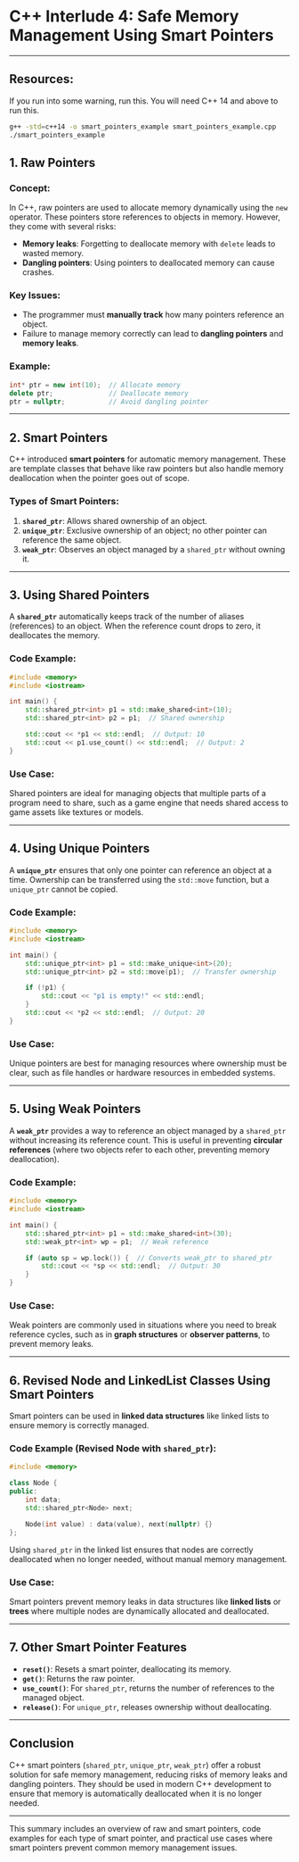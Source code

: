 # C++ Interlude 4: Safe Memory Management Using Smart Pointers

---
## Resources: 
If you run into some warning, run this. You will need C++ 14 and above to run this.
```bash
g++ -std=c++14 -o smart_pointers_example smart_pointers_example.cpp
./smart_pointers_example
```


## **1. Raw Pointers**

### **Concept**:
In C++, raw pointers are used to allocate memory dynamically using the `new` operator. These pointers store references to objects in memory. However, they come with several risks:
- **Memory leaks**: Forgetting to deallocate memory with `delete` leads to wasted memory.
- **Dangling pointers**: Using pointers to deallocated memory can cause crashes.

### **Key Issues**:
- The programmer must **manually track** how many pointers reference an object.
- Failure to manage memory correctly can lead to **dangling pointers** and **memory leaks**.

### **Example**:
```cpp
int* ptr = new int(10);  // Allocate memory
delete ptr;              // Deallocate memory
ptr = nullptr;           // Avoid dangling pointer
```

---

## **2. Smart Pointers**

C++ introduced **smart pointers** for automatic memory management. These are template classes that behave like raw pointers but also handle memory deallocation when the pointer goes out of scope.

### **Types of Smart Pointers**:
1. **`shared_ptr`**: Allows shared ownership of an object.
2. **`unique_ptr`**: Exclusive ownership of an object; no other pointer can reference the same object.
3. **`weak_ptr`**: Observes an object managed by a `shared_ptr` without owning it.

---

## **3. Using Shared Pointers**

A **`shared_ptr`** automatically keeps track of the number of aliases (references) to an object. When the reference count drops to zero, it deallocates the memory.

### **Code Example**:
```cpp
#include <memory>
#include <iostream>

int main() {
    std::shared_ptr<int> p1 = std::make_shared<int>(10);
    std::shared_ptr<int> p2 = p1;  // Shared ownership

    std::cout << *p1 << std::endl;  // Output: 10
    std::cout << p1.use_count() << std::endl;  // Output: 2
}
```

### **Use Case**:
Shared pointers are ideal for managing objects that multiple parts of a program need to share, such as a game engine that needs shared access to game assets like textures or models.

---

## **4. Using Unique Pointers**

A **`unique_ptr`** ensures that only one pointer can reference an object at a time. Ownership can be transferred using the `std::move` function, but a `unique_ptr` cannot be copied.

### **Code Example**:
```cpp
#include <memory>
#include <iostream>

int main() {
    std::unique_ptr<int> p1 = std::make_unique<int>(20);
    std::unique_ptr<int> p2 = std::move(p1);  // Transfer ownership

    if (!p1) {
        std::cout << "p1 is empty!" << std::endl;
    }
    std::cout << *p2 << std::endl;  // Output: 20
}
```

### **Use Case**:
Unique pointers are best for managing resources where ownership must be clear, such as file handles or hardware resources in embedded systems.

---

## **5. Using Weak Pointers**

A **`weak_ptr`** provides a way to reference an object managed by a `shared_ptr` without increasing its reference count. This is useful in preventing **circular references** (where two objects refer to each other, preventing memory deallocation).

### **Code Example**:
```cpp
#include <memory>
#include <iostream>

int main() {
    std::shared_ptr<int> p1 = std::make_shared<int>(30);
    std::weak_ptr<int> wp = p1;  // Weak reference

    if (auto sp = wp.lock()) {  // Converts weak_ptr to shared_ptr
        std::cout << *sp << std::endl;  // Output: 30
    }
}
```

### **Use Case**:
Weak pointers are commonly used in situations where you need to break reference cycles, such as in **graph structures** or **observer patterns**, to prevent memory leaks.

---

## **6. Revised Node and LinkedList Classes Using Smart Pointers**

Smart pointers can be used in **linked data structures** like linked lists to ensure memory is correctly managed.

### **Code Example (Revised Node with `shared_ptr`)**:
```cpp
#include <memory>

class Node {
public:
    int data;
    std::shared_ptr<Node> next;

    Node(int value) : data(value), next(nullptr) {}
};
```

Using `shared_ptr` in the linked list ensures that nodes are correctly deallocated when no longer needed, without manual memory management.

### **Use Case**:
Smart pointers prevent memory leaks in data structures like **linked lists** or **trees** where multiple nodes are dynamically allocated and deallocated.

---

## **7. Other Smart Pointer Features**

- **`reset()`**: Resets a smart pointer, deallocating its memory.
- **`get()`**: Returns the raw pointer.
- **`use_count()`**: For `shared_ptr`, returns the number of references to the managed object.
- **`release()`**: For `unique_ptr`, releases ownership without deallocating.

---

## **Conclusion**

C++ smart pointers (`shared_ptr`, `unique_ptr`, `weak_ptr`) offer a robust solution for safe memory management, reducing risks of memory leaks and dangling pointers. They should be used in modern C++ development to ensure that memory is automatically deallocated when it is no longer needed.

--- 

This summary includes an overview of raw and smart pointers, code examples for each type of smart pointer, and practical use cases where smart pointers prevent common memory management issues.